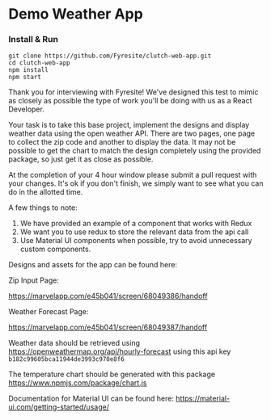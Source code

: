 # Demo Weather App

### Install & Run
```
git clone https://github.com/Fyresite/clutch-web-app.git
cd clutch-web-app
npm install
npm start
```
Thank you for interviewing with Fyresite! We've designed this test to mimic as closely as possible the type of work you'll be doing with us as a React Developer.

Your task is to take this base project, implement the designs and display weather data using the open weather API. There are two pages, one page to collect the zip code and another to display the data. It may not be possible to get the chart to match the design completely using the provided package, so just get it as close as possible. 

At the completion of your 4 hour window please submit a pull request with your changes. It's ok if you don't finish, we simply want to see what you can do in the allotted time. 

A few things to note:
1. We have provided an example of a component that works with Redux
2. We want you to use redux to store the relevant data from the api call
3. Use Material UI components when possible, try to avoid unnecessary custom components.

Designs and assets for the app can be found here:


Zip Input Page:

https://marvelapp.com/e45b041/screen/68049386/handoff

Weather Forecast Page:

https://marvelapp.com/e45b041/screen/68049387/handoff


Weather data should be retrieved using https://openweathermap.org/api/hourly-forecast
using this api key `b182c99605bca11944de3993c970e8f6`

The temperature chart should be generated with this package https://www.npmjs.com/package/chart.js

Documentation for Material UI can be found here: https://material-ui.com/getting-started/usage/

